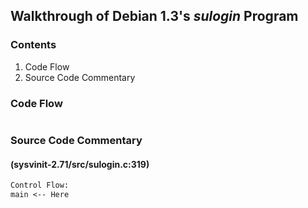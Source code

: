 ## Walkthrough of Debian 1.3's _sulogin_ Program

### Contents

1. Code Flow
2. Source Code Commentary

### Code Flow

```txt
```

### Source Code Commentary

####  (sysvinit-2.71/src/sulogin.c:319)

```txt
Control Flow:
main <-- Here
```
